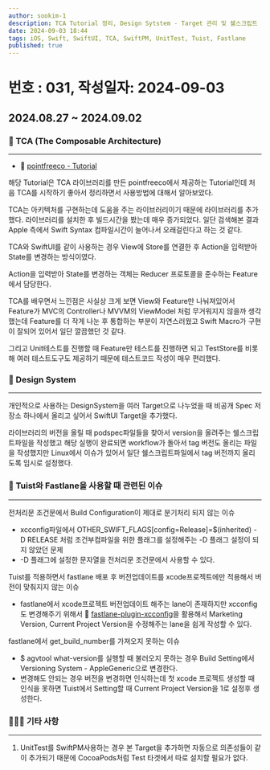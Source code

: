```yaml
---
author: sookim-1
description: TCA Tutorial 정리, Design Sytstem - Target 관리 및 쉘스크립트 작성, Tuist + Fastlane 이슈, UnitTest 의존성 주의사항
date: 2024-09-03 18:44
tags: iOS, Swift, SwiftUI, TCA, SwiftPM, UnitTest, Tuist, Fastlane
published: true
---
```

# 번호 : 031, 작성일자: 2024-09-03
## 2024.08.27 ~ 2024.09.02
### 🏬 TCA (The Composable Architecture)

---

- 🔗 [pointfreeco - Tutorial](https://pointfreeco.github.io/swift-composable-architecture/main/tutorials/meetcomposablearchitecture/)

해당 Tutorial은 TCA 라이브러리를 만든 pointfreeco에서 제공하는 Tutorial인데 처음 TCA를 시작하기 좋아서 정리하면서 사용방법에 대해서 알아보았다.

TCA는 아키텍처를 구현하는데 도움을 주는 라이브러리이기 때문에 라이브러리를 추가했다. 라이브러리를 설치한 후 빌드시간을 봤는데 매우 증가되었다. 일단 검색해본 결과 Apple 측에서 Swift Syntax 컴파일시간이 늘어나서 오래걸린다고 하는 것 같다.

TCA와 SwiftUI를 같이 사용하는 경우 View에 Store를 연결한 후 Action을 입력받아 State를 변경하는 방식이였다. 

Action을 입력받아 State를 변경하는 객체는 Reducer 프로토콜을 준수하는 Feature에서 담당한다.

TCA를 배우면서 느낀점은 사실상 크게 보면 View와 Feature만 나눠져있어서 Feature가 MVC의 Controller나 MVVM의 ViewModel 처럼 무거워지지 않을까 생각했는데 Feature를 더 작게 나눈 후 통합하는 부분이 자연스러웠고 Swift Macro가 구현이 잘되어 있어서 일단 깔끔했던 것 같다.

그리고 Unit테스트를 진행할 때 Feature만 테스트를 진행하면 되고 TestStore를 비롯해 여러 테스트도구도 제공하기 때문에 테스트코드 작성이 매우 편리했다.

### 🎨 Design System

---

개인적으로 사용하는 DesignSystem을 여러 Target으로 나누었을 때 비공개 Spec 저장소 하나에서 올리고 싶어서 SwiftUI Target을 추가했다.

라이브러리의 버전을 올릴 때 podspec파일들을 찾아서 version을 올려주는 쉘스크립트파일을 작성했고 해당 실행이 완료되면 workflow가 돌아서 tag 버전도 올리는 파일을 작성했지만 Linux에서 이슈가 있어서 일단 쉘스크립트파일에서 tag 버전까지 올리도록 임시로 설정했다.

### 🚨 Tuist와 Fastlane을 사용할 때 관련된 이슈

---

전처리문 조건문에서 Build Configuration이 제대로 분기처리 되지 않는 이슈 

- xcconfig파일에서 OTHER_SWIFT_FLAGS[config=Release]=$(inherited) -D RELEASE 처럼 조건부컴파일을 위한 플래그를 설정해주는 -D 플래그 설정이 되지 않았던 문제
- -D 플래그에 설정한 문자열을 전처리문 조건문에서 사용할 수 있다.

Tuist를 적용하면서 fastlane 배포 후 버전업데이트를 xcode프로젝트에만 적용해서 버전이 맞춰지지 않는 이슈

- fastlane에서 xcode프로젝트 버전업데이트 해주는 lane이 존재하지만 xcconfig도 변경해주기 위해서 🔗 [fastlane-plugin-xcconfig](https://github.com/sovcharenko/fastlane-plugin-xcconfig)을 활용해서 Marketing Version, Current Project Version을 수정해주는 lane을 쉽게 작성할 수 있다.

fastlane에서 get_build_number를 가져오지 못하는 이슈

- $ agvtool what-version를 실행할 때 불러오지 못하는 경우 Build Setting에서 Versioning System - AppleGeneric으로 변경한다.
- 변경해도 안되는 경우 버전을 변경하면 인식하는데 첫 xcode 프로젝트 생성할 때 인식을 못하면 Tuist에서 Setting할 때 Current Project Version을 1로 설정후 생성한다.

### 🙋🏻‍♂️ 기타 사항

---

1. UnitTest를 SwiftPM사용하는 경우 본 Target을 추가하면 자동으로 의존성들이 같이 추가되기 때문에 CocoaPods처럼 Test 타겟에서 따로 설치할 필요가 없다.
